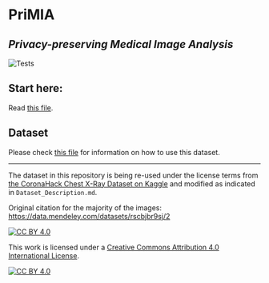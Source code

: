 # PriMIA
## _Privacy-preserving Medical Image Analysis_

![Tests](https://github.com/gkaissis/4P/workflows/CI/badge.svg)

## Start here:
Read [this file](docs/index.md).

## Dataset 
Please check [this file](docs/Dataset_Description.md) for information on how to use this dataset.
___

The dataset in this repository is being re-used under the license terms from [the CoronaHack Chest X-Ray Dataset on Kaggle](https://www.kaggle.com/praveengovi/coronahack-chest-xraydataset) and modified as indicated in `Dataset_Description.md`.

Original citation for the majority of the images: https://data.mendeley.com/datasets/rscbjbr9sj/2

[![CC BY 4.0][cc-by-shield]][cc-by]

This work is licensed under a [Creative Commons Attribution 4.0 International
License][cc-by].

[![CC BY 4.0][cc-by-image]][cc-by]

[cc-by]: http://creativecommons.org/licenses/by/4.0/
[cc-by-image]: https://i.creativecommons.org/l/by/4.0/88x31.png
[cc-by-shield]: https://img.shields.io/badge/License-CC%20BY%204.0-lightgrey.svg
